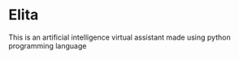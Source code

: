 # Elita
This is an artificial intelligence virtual assistant made using python programming language
